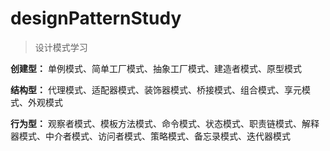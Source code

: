 # designPatternStudy
> 设计模式学习

**创建型：** 单例模式、简单工厂模式、抽象工厂模式、建造者模式、原型模式

**结构型：** 代理模式、适配器模式、装饰器模式、桥接模式、组合模式、享元模式、外观模式

**行为型：** 观察者模式、模板方法模式、命令模式、状态模式、职责链模式、解释器模式、中介者模式、访问者模式、策略模式、备忘录模式、迭代器模式
